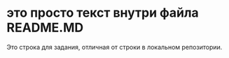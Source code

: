# это просто текст внутри файла README.MD

Это строка для задания, отличная от строки в локальном репозитории. 



